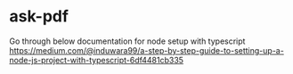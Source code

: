 # ask-pdf

Go through below documentation for node setup with typescript
https://medium.com/@induwara99/a-step-by-step-guide-to-setting-up-a-node-js-project-with-typescript-6df4481cb335